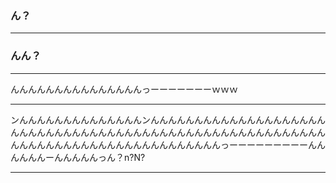 ### ん？


---

### んん？


---

んんんんんんんんんんんんんんんっーーーーーーーｗｗｗ


---

ンんんんんんんんんんんんんんんンんんんんんんんんんんんんんんんんんんんんんんんんんんんんんんんんんんんんんんんんんんんんんんんんんんんんんんんんんんんんんんんんんんんんんんんんんんんんんんんんっーーーーーーーーーんんんんんんーんんんんんっん？n?N?

---
